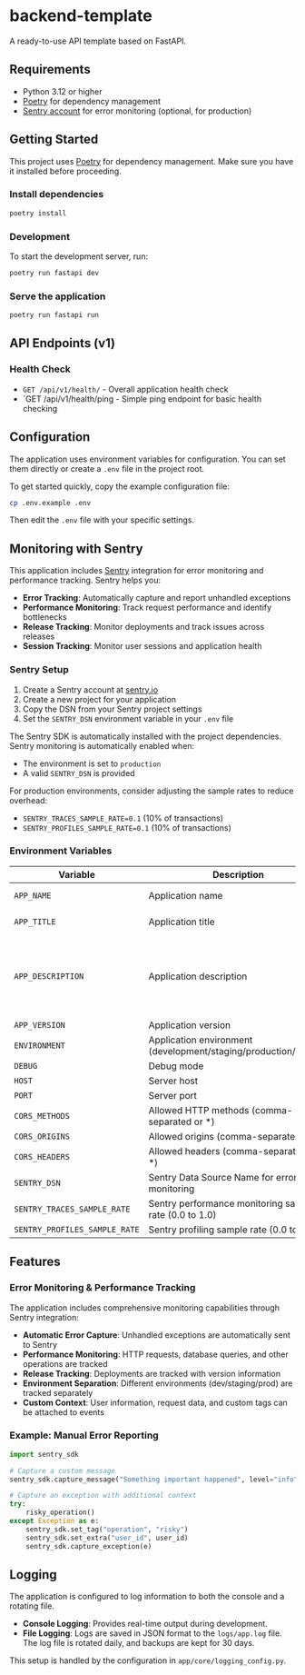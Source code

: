 # backend-template

A ready-to-use API template based on FastAPI.

## Requirements

- Python 3.12 or higher
- [Poetry](https://python-poetry.org/) for dependency management
- [Sentry account](https://sentry.io/) for error monitoring (optional, for production)

## Getting Started

This project uses [Poetry](https://python-poetry.org/) for dependency management.
Make sure you have it installed before proceeding.

### Install dependencies

```bash
poetry install
```

### Development

To start the development server, run:

```bash
poetry run fastapi dev
```

### Serve the application

```bash
poetry run fastapi run
```

## API Endpoints (v1)

### Health Check

- `GET /api/v1/health/` - Overall application health check
- `GET /api/v1/health/ping - Simple ping endpoint for basic health checking

## Configuration

The application uses environment variables for configuration. You can set them directly or create a `.env` file in the project root.

To get started quickly, copy the example configuration file:

```bash
cp .env.example .env
```

Then edit the `.env` file with your specific settings.

## Monitoring with Sentry

This application includes [Sentry](https://sentry.io/) integration for error monitoring and performance tracking. Sentry helps you:

- **Error Tracking**: Automatically capture and report unhandled exceptions
- **Performance Monitoring**: Track request performance and identify bottlenecks
- **Release Tracking**: Monitor deployments and track issues across releases
- **Session Tracking**: Monitor user sessions and application health

### Sentry Setup

1. Create a Sentry account at [sentry.io](https://sentry.io/)
2. Create a new project for your application
3. Copy the DSN from your Sentry project settings
4. Set the `SENTRY_DSN` environment variable in your `.env` file

The Sentry SDK is automatically installed with the project dependencies. Sentry monitoring is automatically enabled when:

- The environment is set to `production`
- A valid `SENTRY_DSN` is provided

For production environments, consider adjusting the sample rates to reduce overhead:

- `SENTRY_TRACES_SAMPLE_RATE=0.1` (10% of transactions)
- `SENTRY_PROFILES_SAMPLE_RATE=0.1` (10% of transactions)

### Environment Variables

| Variable                      | Description                                                      | Default                                                            | Required |
| ----------------------------- | ---------------------------------------------------------------- | ------------------------------------------------------------------ | -------- |
| `APP_NAME`                    | Application name                                                 | "Backend Template API"                                             | No       |
| `APP_TITLE`                   | Application title                                                | "Backend Template API"                                             | No       |
| `APP_DESCRIPTION`             | Application description                                          | "A production-ready FastAPI backend template with LLM integration" | No       |
| `APP_VERSION`                 | Application version                                              | "0.1.0"                                                            | No       |
| `ENVIRONMENT`                 | Application environment (development/staging/production/testing) | "development"                                                      | No       |
| `DEBUG`                       | Debug mode                                                       | `True`                                                             | No       |
| `HOST`                        | Server host                                                      | "0.0.0.0"                                                          | No       |
| `PORT`                        | Server port                                                      | 8000                                                               | No       |
| `CORS_METHODS`                | Allowed HTTP methods (comma-separated or \*)                     | \*                                                                 | No       |
| `CORS_ORIGINS`                | Allowed origins (comma-separated or \*)                          | \*                                                                 | No       |
| `CORS_HEADERS`                | Allowed headers (comma-separated or \*)                          | \*                                                                 | No       |
| `SENTRY_DSN`                  | Sentry Data Source Name for error monitoring                     | None                                                               | No       |
| `SENTRY_TRACES_SAMPLE_RATE`   | Sentry performance monitoring sample rate (0.0 to 1.0)           | 1.0                                                                | No       |
| `SENTRY_PROFILES_SAMPLE_RATE` | Sentry profiling sample rate (0.0 to 1.0)                        | 1.0                                                                | No       |

## Features

### Error Monitoring & Performance Tracking

The application includes comprehensive monitoring capabilities through Sentry integration:

- **Automatic Error Capture**: Unhandled exceptions are automatically sent to Sentry
- **Performance Monitoring**: HTTP requests, database queries, and other operations are tracked
- **Release Tracking**: Deployments are tracked with version information
- **Environment Separation**: Different environments (dev/staging/prod) are tracked separately
- **Custom Context**: User information, request data, and custom tags can be attached to events

### Example: Manual Error Reporting

```python
import sentry_sdk

# Capture a custom message
sentry_sdk.capture_message("Something important happened", level="info")

# Capture an exception with additional context
try:
    risky_operation()
except Exception as e:
    sentry_sdk.set_tag("operation", "risky")
    sentry_sdk.set_extra("user_id", user_id)
    sentry_sdk.capture_exception(e)
```

## Logging

The application is configured to log information to both the console and a rotating file.

- **Console Logging**: Provides real-time output during development.
- **File Logging**: Logs are saved in JSON format to the `logs/app.log` file. The log file is rotated daily, and backups are kept for 30 days.

This setup is handled by the configuration in `app/core/logging_config.py`.
